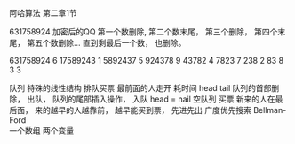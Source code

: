 阿哈算法 第二章1节

631758924 加密后的QQ
第一个数删除, 第二个数末尾， 第三个删除， 第四个末尾， 第五个数删除... 直到剩最后一个数， 也删除。 

631758924           6
17589243            1
5892437             5
924378              9
43782               4
7823                7
238                 2
83                  8
3                   3

队列  特殊的线性结构
排队买票 最前面的人走开  耗时间
head tail 
队列的首部删除， 出队，
队列的尾部插入操作， 入队
head = nail 空队列
买票  新来的人在最后面， 来的越早的人越靠前， 越早能买到票， 先进先出
广度优先搜索 Bellman-Ford   
一个数组  两个变量  

